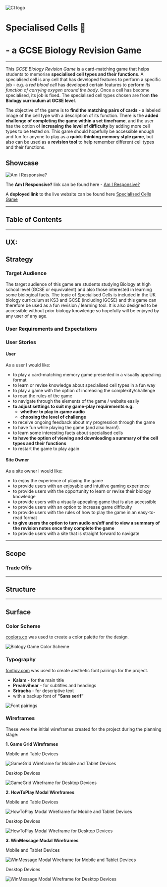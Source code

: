 ![CI logo](https://codeinstitute.s3.amazonaws.com/fullstack/ci_logo_small.png)


# Specialised Cells 🔬
# - a GCSE Biology Revision Game

------

This *GCSE Biology Revision Game* is a card-matching game that helps students to memorise **specialised cell types and their functions**. A specialised cell is any cell that has developed features to perform a specific job - e.g. a *red blood cell* has developed certain features to perform *its function of carrying oxygen around the body*. Once a cell has become specialised, its job is fixed. The specialised cell types chosen are from **the Biology curriculum at GCSE level**.

 The objective of the game is to **find the matching pairs of cards** - a labeled image of the cell type with a description of its function. There is the **added challenge of completing the game within a set timeframe**, and the user has the option of **increasing the level of difficulty** by adding more cell types to be tested on. This game should hopefully be accessible enough and fun for anyone to play as a **quick-thinking memory style game**, but also can be used as a **revision tool** to help remember different cell types and their functions. 

## Showcase

![Am I Responsive?](/assets/documentation "Am I Responsive? Website Mockup")

The **Am I Responsive?** link can be found here - [Am I Responsive?](#)

A **deployed link** to the live website can be found here [Specialised Cells Game](#)

---

## Table of Contents

---

## UX:
## Strategy
### Target Audience

The target audience of this game are students studying Biology at high school level (GCSE or equvivalent) and also those interested in learning some biological facts. The topic of Specialised Cells is included in the UK biology curriculum at KS3 and GCSE (including iGCSE) and this game can therefore be used as a fun revision / learning tool. It is also designed to be accessible without prior biology knowledge so hopefully will be enjoyed by any user of any age.

### User Requirements and Expectations
### User Stories

#### User
As a user I would like:
- to play a card-matching memory game presented in a visually appealing format
- to learn or revise knowledge about specialised cell types in a fun way
- to play a game with the option of increasing the complexity/challenge
- to read the rules of the game
- to navigate through the elements of the game / website easily
- **to adjust settings to suit my game-play requirements e.g.**
    - **whether to play in-game audio**
    - **choosing the level of challenge**
- to receive ongoing feedback about my progression through the game
- to have fun while playing the game (and also learn!).
- to learn some interesting facts about specialised cells
- **to have the option of viewing and downloading a summary of the cell types and their functions**
- to restart the game to play again

#### Site Owner
As a site owner I would like:
- to enjoy the experience of playing the game
- to provide users with an enjoyable and intuitive gaming experience
- to provide users with the opportunity to learn or revise their biology knowledge
- to provide users with a visually appealing game that is also accessible
- to provide users with an option to increase game difficulty
- to provide users with the rules of how to play the game in an easy-to-read format
- **to give users the option to turn audio on/off and to view a summary of the revision notes once they complete the game**
- to provide users with a site that is straight forward to navigate


---

## Scope
### Trade Offs

---

## Structure

---

## Surface
### Color Scheme

[coolors.co](https://coolors.co/) was used to create a color palette for the design.

![Biology Game Color Scheme](/documentation/readme/colorscheme.png "Biology Game Color Scheme")

### Typography

[fontjoy.com](https://fontjoy.com/) was used to create aesthetic font pairings for the project.

- **Kalam** - for the main title
- **Preahvihear** - for subtitles and headings
- **Sriracha** - for descriptive text
- with a backup font of **"Sans serif"**

![Font pairings](/documentation/readme/typography.jpg "Font pairings")

### Wireframes

These were the initial wireframes created for the project during the planning stage:

**1. Game Grid Wireframes**

Mobile and Table Devices

![GameGrid Wireframe for Mobile and Tablet Devices](/documentation/readme/wireframe-mob-gamegrid.png "GameGrid Wireframe for Mobile and Tablet Devices")

Desktop Devices

![GameGrid Wireframe for Desktop Devices](/documentation/readme/wireframe-desktop-gamegrid.png "GameGrid Wireframe for Desktop Devices")

**2. HowToPlay Modal Wireframes**

Mobile and Table Devices

![HowToPlay Modal Wireframe for Mobile and Tablet Devices](/documentation/readme/wireframe-mob-howtoplay.png "HowToPlay Modal Wireframe for Mobile and Tablet Devices")

Desktop Devices

![HowToPlay Modal Wireframe for Desktop Devices](/documentation/readme/wireframe-desktop-howtoplay.png "HowToPlay Modal Wireframe for Desktop Devices")

**3. WinMessage Modal Wireframes**

Mobile and Tablet Devices

![WinMessage Modal Wireframe for Mobile and Tablet Devices](/documentation/readme/wireframe-mob-winmessage.png "WinMessage Modal Wireframe for Mobile and Tablet Devices")

Desktop Devices

![WinMessage Modal Wireframe for Desktop Devices](/documentation/readme/wireframe-desktop-winmessage.png "WinMessage Modal Wireframe for Desktop Devices")



